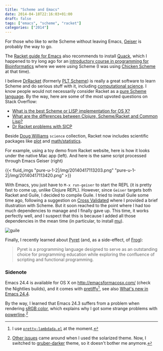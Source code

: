 ```yaml
---
title: "Scheme and Emacs"
date: 2014-04-18T22:16:03+01:00
draft: false
tags: ["emacs", "scheme", "racket"]
categories: ["2014"]
---
```


For those who like to write Scheme without leaving Emacs, [Geiser](http://www.nongnu.org/geiser/) is probably the way to go.

The [Racket guide for Emacs](http://docs.racket-lang.org/guide/Emacs.html) also recommends to install [Quack](http://www.neilvandyke.org/quack/), which I happened to try long ago for an [introductory course in programming for Bioinformatics](http://www.laurentbloch.org/MySpip3/spip.php?rubrique4) where we were using Scheme (I was using [Chicken Scheme](http://www.call-cc.org/) at that time).

I believe [DrRacket](http://racket-lang.org/) (formerly [PLT Scheme](http://plt-scheme.org/)) is really a great software to learn Scheme and do serious stuff with it, including [computational science](https://groups.google.com/forum/#!topic/racket-users/29fIsGnbVIw). I know people would not necessarily consider Racket as a [pure Scheme language](http://stackoverflow.com/questions/3345397/how-is-racket-different-from-scheme). By the way, here are some of the most upvoted questions on Stack Overflow:

- [What is the best Scheme or LISP implementation for OS X?](http://stackoverflow.com/questions/459323/what-is-the-best-scheme-or-lisp-implementation-for-os-x)
- [What are the differences between Clojure, Scheme/Racket and Common Lisp?](http://stackoverflow.com/questions/11223403/what-are-the-differences-between-clojure-scheme-racket-and-common-lisp)
- [Dr Racket problems with SICP](http://stackoverflow.com/questions/3597781/dr-racket-problems-with-sicp)

Beside [Doug Williams](http://drschemer.blogspot.fr/) `science` collection, Racket now includes scientific packages like [plot](http://docs.racket-lang.org/plot/) and [math/statistics](http://docs.racket-lang.org/math/stats.html).

For example, using a toy demo from Racket website, here is how it looks under the native Mac app (left). And here is the same script processed through Emacs Geiser (right)

{{< fluid_imgs
  "pure-u-1-2|/img/20140417113203.png"
  "pure-u-1-2|/img/20140417113420.png" >}}

With Emacs, you just have to `M-x run-geiser` to start the REPL (it is pretty fast to come up, unlike Clojure REPL). However, since `Geiser` targets both Racket and Guile, I decided to compile Guile. I tried to install Guile some time ago, following a suggestion on [Cross Validated](http://stats.stackexchange.com/a/20144/930) where I provided a brief illustration with Scheme. But it soon reached to the point where I had too much dependencies to manage and I finally gave up. This time, it works perfectly well, and I suspect that this is because I added all those dependencies in the mean time (in particular, to install [mu](/post/using-mu-to-manage-e-mails)).

![guile](/img/20140401192823.png)

Finally, I recently learned about [Pyret](http://www.pyret.org/) (and, as a side-effect, of [Frog](https://github.com/greghendershott/frog)):

> Pyret is a programming language designed to serve as an outstanding choice for programming education while exploring the confluence of scripting and functional programming.

### Sidenote

Emacs 24.4 is available for OS X on <http://emacsformacosx.com/> (check the Nightlies builds), and it comes with [pretiffy](http://ergoemacs.org/emacs/emacs_pretty_lambda.html)[^1], see also [What's new in Emacs 24.4](http://www.masteringemacs.org/articles/2013/12/29/whats-new-in-emacs-24-4/).

By the way, I learned that Emacs 24.3 suffers from a problem when rendering [sRGB color](http://goo.gl/whSihf), which explains why I got some strange problems with [powerline](https://github.com/jonathanchu/emacs-powerline).[^2]

[^1]: I use [`pretty-lambdada.el`](http://www.emacswiki.org/emacs/pretty-lambdada.el) at the moment.
[^2]: [Other issues](https://github.com/jonathanchu/emacs-powerline/issues/11) came around when I used the solarized theme. Now, I switched to [gruber-darker](http://marmalade-repo.org/packages/gruber-darker-theme) theme, so it doesn't bother me anymore.
